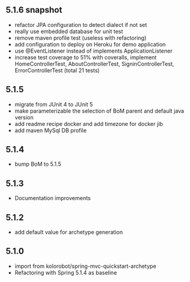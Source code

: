 

## 5.1.6 snapshot

* refactor JPA configuration to detect dialect if not set
* really use embedded database for unit test
* remove maven profile test (useless with refactoring)
* add configuration to deploy on Heroku for demo application
* use @EventListener instead of implements ApplicationListener
* increase test coverage to 51% with coveralls, implement HomeControllerTest, AboutControllerTest, SigninControllerTest, ErrorControllerTest (total 21 tests)

## 5.1.5

* migrate from JUnit 4 to JUnit 5 
* make parameterizable the selection of BoM parent and default java version
* add readme recipe docker and add timezone for docker jib
* add maven MySql DB profile


## 5.1.4

* bump BoM to 5.1.5

## 5.1.3

* Documentation improvements

## 5.1.2

* add default value for archetype generation

## 5.1.0

* import from kolorobot/spring-mvc-quickstart-archetype
* Refactoring with Spring 5.1.4 as baseline